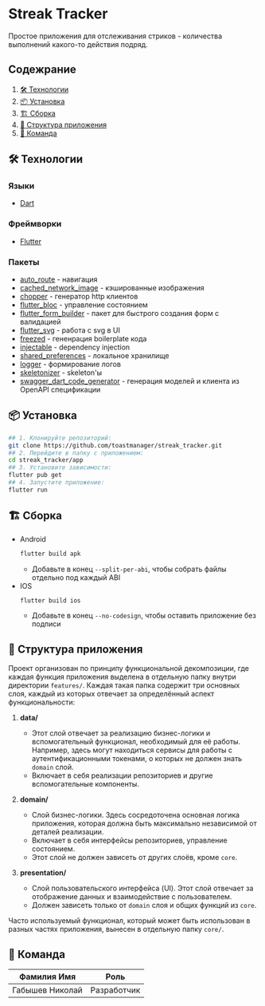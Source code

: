# Streak Tracker

Простое приложения для отслеживания стриков - количества выполнений какого-то действия подряд.

## Содежрание

1. [🛠 Технологии](#-технологии)
2. [📦 Установка](#-установка)
3. [🏗️ Сборка](#-сборка)
4. [📂 Структура приложения](#-структура-приложения)
5. [🤝 Команда](#-команда)

## 🛠 Технологии

### Языки

- [Dart](https://dart.dev/)

### Фреймворки

- [Flutter](https://flutter.dev/)

### Пакеты

- [auto_route](https://pub.dev/packages/auto_route) - навигация
- [cached_network_image](https://pub.dev/packages/cached_network_image) - кэшированные изображения
- [chopper](https://pub.dev/packages/chopper) - генератор http клиентов
- [flutter_bloc](https://pub.dev/packages/flutter_bloc) - управление состоянием
- [flutter_form_builder](https://pub.dev/packages/flutter_form_builder) - пакет для быстрого создания форм с валидацией
- [flutter_svg](https://pub.dev/packages/flutter_svg) - работа с svg в UI
- [freezed](https://pub.dev/packages/freezed) - гененрация boilerplate кода
- [injectable](https://pub.dev/packages/injectable) - dependency injection
- [shared_preferences](https://pub.dev/packages/shared_preferences) - локальное хранилище
- [logger](https://pub.dev/packages/logger) - формирование логов
- [skeletonizer](https://pub.dev/packages/skeletonizer) - skeleton'ы
- [swagger_dart_code_generator](https://pub.dev/packages/swagger_dart_code_generator) - генерация моделей и клиента из OpenAPI спецификации

## 📦 Установка

```bash
## 1. Клонируйте репозиторий:
git clone https://github.com/toastmanager/streak_tracker.git
## 2. Перейдите в папку с приложением:
cd streak_tracker/app
## 3. Установите зависимости:
flutter pub get
## 4. Запустите приложение:
flutter run
```

## 🏗️ Сборка

- Android
  ```bash
  flutter build apk
  ```
  - Добавьте в конец `--split-per-abi`, чтобы собрать файлы отдельно под каждый ABI
- IOS
  ```bash
  flutter build ios
  ```
  - Добавьте в конец `--no-codesign`, чтобы оставить приложение без подписи

## 📂 Структура приложения

Проект организован по принципу функциональной декомпозиции, где каждая функция приложения выделена в отдельную папку внутри директории `features/`. Каждая такая папка содержит три основных слоя, каждый из которых отвечает за определённый аспект функциональности:

1. **data/**

   - Этот слой отвечает за реализацию бизнес-логики и вспомогательный функционал, необходимый для её работы. Например, здесь могут находиться сервисы для работы с аутентификационными токенами, о которых не должен знать `domain` слой.
   - Включает в себя реализации репозиториев и другие вспомогательные компоненты.

2. **domain/**

   - Слой бизнес-логики. Здесь сосредоточена основная логика приложения, которая должна быть максимально независимой от деталей реализации.
   - Включает в себя интерфейсы репозиториев, управление состоянием.
   - Этот слой не должен зависеть от других слоёв, кроме `core`.

3. **presentation/**
   - Слой пользовательского интерфейса (UI). Этот слой отвечает за отображение данных и взаимодействие с пользователем.
   - Должен зависеть только от `domain` слоя и общих функций из `core`.

Часто используемый функционал, который может быть использован в разных частях приложения, вынесен в отдельную папку `core/`.

## 🤝 Команда

| Фамилия Имя     | Роль        |
| --------------- | ----------- |
| Габышев Николай | Разработчик |
